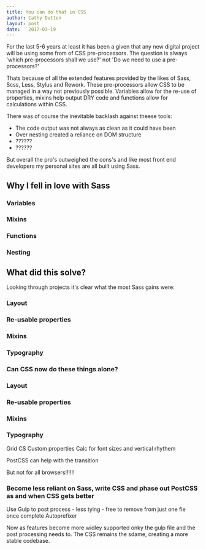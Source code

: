 ```yaml
---
title: You can do that in CSS
author: Cathy Dutton
layout: post
date:   2017-03-19
---
```


For the last 5-6 years at least it has been a given that any new digital project will be using some from of CSS pre-processors. The question is always 'which pre-processors shall we use?' not 'Do we need to use a pre-processors?'

Thats because of all the extended features provided by the likes of Sass, Scss, Less, Stylus and Rework. These pre-processors allow CSS to be managed in a way not previously possible. Variables allow for the re-use of properties, mixins help output DRY code and functions allow for calculations within CSS.

There was of course the inevitable backlash against theese tools:  

 * The code output was not always as clean as it could have been
 * Over nesting created a reliance on DOM structure
 * ??????
  * ??????

But overall the pro's outweighed the cons's and like most front end developers my personal sites are all built using Sass.

## Why I fell in love with Sass

### Variables
### Mixins
### Functions
### Nesting

## What did this solve?

Looking through projects it's clear what the most  Sass gains were: 

### Layout
### Re-usable properties
### Mixins
### Typography

### Can CSS now do these things alone?


### Layout
### Re-usable properties
### Mixins
### Typography

Grid CS
Custom properties
Calc for font sizes and vertical rhythem

PostCSS can help with the transition


But not for all browsers!!!!!!


### Become less reliant on Sass, write CSS and phase out PostCSS as and when CSS gets better


Use Gulp to post process - less tying - free to remove from just one fie once complete
Autoprefixer

Now as features become more widley supported onky the gulp file and the post processing needs to. The CSS remains the sdame, creating a more stable codebase.
